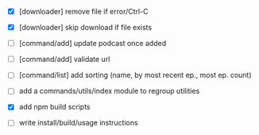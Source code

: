 * [x] [downloader] remove file if error/Ctrl-C
* [x] [downloader] skip download if file exists

* [ ] [command/add] update podcast once added
* [ ] [command/add] validate url

* [ ] [command/list] add sorting (name, by most recent ep., most ep. count)

* [ ] add a commands/utils/index module to regroup utilities
* [x] add npm build scripts
* [ ] write install/build/usage instructions
